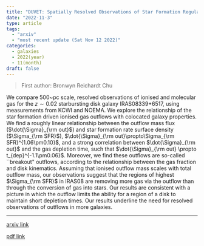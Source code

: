 ```yaml
---
title: "DUVET: Spatially Resolved Observations of Star Formation Regulation via Galactic Outflows in a Starbursting Disk Galaxy"
date: "2022-11-3"
type: article
tags:
  - "arxiv"
  - "most recent update (Sat Nov 12 2022)"
categories:
  - galaxies
  - 2022(year)
  - 11(month)
draft: false
---
```


> First author: Bronwyn Reichardt Chu

 We compare 500~pc scale, resolved observations of ionised and molecular gas
for the $z\sim0.02$ starbursting disk galaxy IRAS08339+6517, using measurements
from KCWI and NOEMA. We explore the relationship of the star formation driven
ionised gas outflows with colocated galaxy properties. We find a roughly linear
relationship between the outflow mass flux ($\dot{\Sigma}_{\rm out}$) and star
formation rate surface density ($\Sigma_{\rm SFR}$), $\dot{\Sigma}_{\rm
out}\propto\Sigma_{\rm SFR}^{1.06\pm0.10}$, and a strong correlation between
$\dot{\Sigma}_{\rm out}$ and the gas depletion time, such that
$\dot{\Sigma}_{\rm out} \propto t_{dep}^{-1.1\pm0.06}$. Moreover, we find these
outflows are so-called ``breakout" outflows, according to the relationship
between the gas fraction and disk kinematics. Assuming that ionised outflow
mass scales with total outflow mass, our observations suggest that the regions
of highest $\Sigma_{\rm SFR}$ in IRAS08 are removing more gas via the outflow
than through the conversion of gas into stars. Our results are consistent with
a picture in which the outflow limits the ability for a region of a disk to
maintain short depletion times. Our results underline the need for resolved
observations of outflows in more galaxies.

---
[arxiv link](http://arxiv.org/abs/2211.02063v1)

[pdf link](http://arxiv.org/pdf/2211.02063v1)